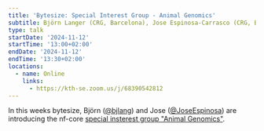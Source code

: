 ```yaml
---
title: 'Bytesize: Special Interest Group - Animal Genomics'
subtitle: Björn Langer (CRG, Barcelona), Jose Espinosa-Carrasco (CRG, Barcelona)
type: talk
startDate: '2024-11-12'
startTime: '13:00+02:00'
endDate: '2024-11-12'
endTime: '13:30+02:00'
locations:
  - name: Online
    links:
      - https://kth-se.zoom.us/j/68390542812
---
```


In this weeks bytesize, Björn ([@bjlang](https://github.com/bjlang)) and Jose ([@JoseEspinosa](https://github.com/JoseEspinosa)) are introducing the nf-core [special insterest group "Animal Genomics"](https://nf-co.re/special-interest-groups/animal-genomics).
